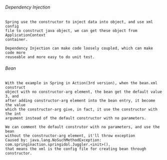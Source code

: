 ###### Dependency Injection

	Spring use the constructor to inject data into object, and use xml config 
	file to construct java object, we can get these object from ApplicationContext 
	container.

	Dependency Injection can make code loosely coupled, which can make code more 
	reuseable and more easy to do unit test.

###### Bean

	With the example in Spring in Action(3rd version), when the bean.xml construct
	object with no constructor-arg element, the bean get the default value 3, and 
	after adding constructor-arg element into the bean entry, it become the value 
	which the constructor-arg give, in fact, it use the constructor with the int 
	argument instead of the default constructor with no parameters.

	We can comment the default construtor with no parameters, and use the bean
	without the constructor-arg element, it'll throw exception
	Caused by: java.lang.NoSuchMethodException: com.springinaction.springidol.Juggler.<init>(),
	that means the xml is the config file for creating bean through constructor.